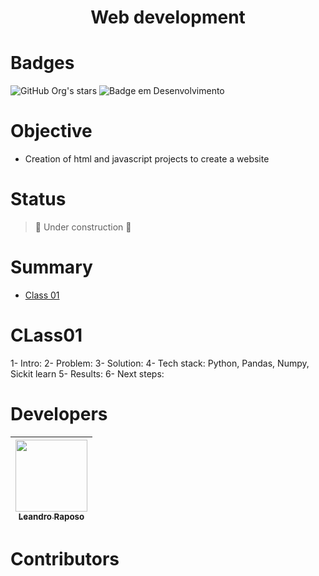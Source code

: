 <h1 align="center"> Web development </h1>

# Badges
![GitHub Org's stars](https://img.shields.io/github/stars/leandro-raposo?style=social)
![Badge em Desenvolvimento](http://img.shields.io/static/v1?label=STATUS&message=WORK%20IN%20PROGRESS&color=GREEN&style=for-the-badge)

# Objective
- Creation of html and javascript projects to create a website 

# Status
> :construction: Under construction :construction:

# Summary 

* [Class 01](#class01)

# CLass01
1- Intro: 
2- Problem: 
3- Solution: 
4- Tech stack: Python, Pandas, Numpy, Sickit learn
5- Results: 
6- Next steps: 

# Developers
| [<img src="https://avatars.githubusercontent.com/u/79737458?v=4" width=115><br><sub>Leandro Raposo</sub>](https://github.com/leandro-raposo) |
| :---: |

# Contributors
